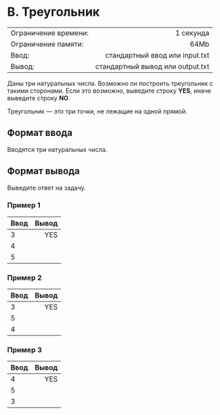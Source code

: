 ﻿# B. Треугольник
|||
|:---|---:|
|Ограничение времени:	|1 секунда|
|Ограничение памяти:	|64Mb|
|Ввод:	|стандартный ввод или input.txt|
|Вывод:	|стандартный вывод или output.txt|

Даны три натуральных числа. Возможно ли построить треугольник с такими сторонами. Если это возможно, выведите строку __YES__, иначе выведите строку __NO__.

Треугольник — это три точки, не лежащие на одной прямой.

## Формат ввода
Вводятся три натуральных числа.

## Формат вывода
Выведите ответ на задачу.

### Пример 1
Ввод	|Вывод
:---|---:
3|YES
4|
5|

### Пример 2
Ввод	|Вывод
:---|---:
3|YES
5|
4|

### Пример 3
Ввод	|Вывод
:---|---:
4|YES
5|
3|

